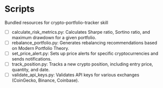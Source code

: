 # Scripts

Bundled resources for crypto-portfolio-tracker skill

- [ ] calculate_risk_metrics.py: Calculates Sharpe ratio, Sortino ratio, and maximum drawdown for a given portfolio.
- [ ] rebalance_portfolio.py: Generates rebalancing recommendations based on Modern Portfolio Theory.
- [ ] set_price_alert.py: Sets up price alerts for specific cryptocurrencies and sends notifications.
- [ ] track_position.py: Tracks a new crypto position, including entry price, quantity, and date.
- [ ] validate_api_keys.py: Validates API keys for various exchanges (CoinGecko, Binance, Coinbase).
